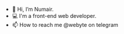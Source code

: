 - 👋 Hi, I’m Numair.
- 💻 I'm a front-end web developer.
- 📫 How to reach me @webyte on telegram

<!---
nurimir/nurimir is a ✨ special ✨ repository because its `README.md` (this file) appears on your GitHub profile.
You can click the Preview link to take a look at your changes.
--->
